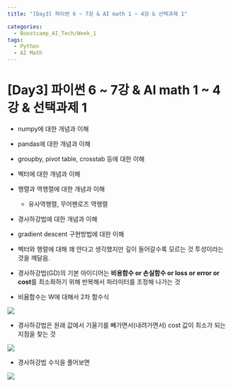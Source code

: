 ```yaml
---
title: "[Day3] 파이썬 6 ~ 7강 & AI math 1 ~ 4강 & 선택과제 1"

categories:
  - Boostcamp_AI_Tech/Week_1
tags:
  - Python
  - AI Math
---
```


# [Day3] 파이썬 6 ~ 7강 & AI math 1 ~ 4강 & 선택과제 1

* numpy에 대한 개념과 이해
* pandas에 대한 개념과 이해
* groupby, pivot table, crosstab 등에 대한 이해

* 벡터에 대한 개념과 이해
* 행렬과 역행렬에 대한 개념과 이해
  * 유사역행렬, 무어펜로즈 역행렬
* 경사하강법에 대한 개념과 이해

* gradient descent 구현방법에 대한 이해

* 벡터와 행렬에 대해 꽤 안다고 생각했지만 깊이 들어갈수록 모르는 것 투성이라는 것을 깨달음.

* 경사하강법(GD)의 기본 아이디어는 **비용함수 or 손실함수 or loss or error or cost**를 최소화하기 위해 반복해서 파라미터를 조정해 나가는 것

* 비욤함수는 W에 대해서 2차 함수식

![](./img/2021-08-05-09-21-30.png)

* 경사하강법은 원래 값에서 기울기를 빼가면서(내려가면서) cost 값이 최소가 되는 지점을 찾는 것

![](./img/2021-08-05-09-24-02.png)

* 경사하강법 수식을 풀어보면

![](./img/2021-08-05-09-25-06.png)

